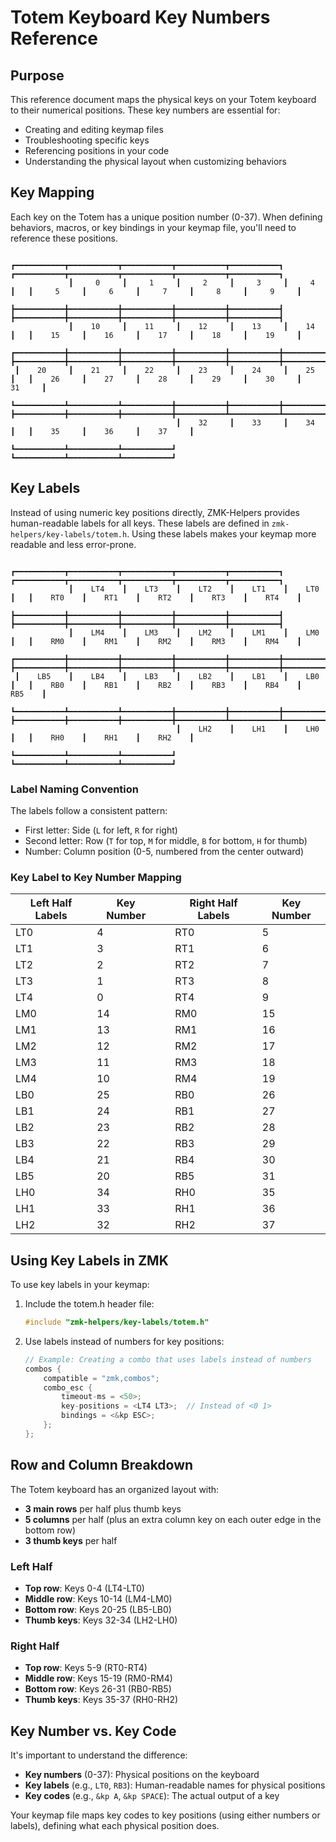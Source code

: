 # Totem Keyboard Key Numbers Reference

## Purpose

This reference document maps the physical keys on your Totem keyboard to their numerical positions. These key numbers are essential for:

- Creating and editing keymap files
- Troubleshooting specific keys
- Referencing positions in your code
- Understanding the physical layout when customizing behaviors

## Key Mapping

Each key on the Totem has a unique position number (0-37). When defining behaviors, macros, or key bindings in your keymap file, you'll need to reference these positions.

```
             ┏━━━━━━━━━━━┳━━━━━━━━━━━┳━━━━━━━━━━━┳━━━━━━━━━━━┳━━━━━━━━━━━┓   ┏━━━━━━━━━━━┳━━━━━━━━━━━┳━━━━━━━━━━━┳━━━━━━━━━━━┳━━━━━━━━━━━┓
             ┃     0     ┃     1     ┃     2     ┃     3     ┃     4     ┃   ┃     5     ┃     6     ┃     7     ┃     8     ┃     9     ┃
             ┣━━━━━━━━━━━╋━━━━━━━━━━━╋━━━━━━━━━━━╋━━━━━━━━━━━╋━━━━━━━━━━━┫   ┣━━━━━━━━━━━╋━━━━━━━━━━━╋━━━━━━━━━━━╋━━━━━━━━━━━╋━━━━━━━━━━━┫
             ┃    10     ┃    11     ┃    12     ┃    13     ┃    14     ┃   ┃    15     ┃    16     ┃    17     ┃    18     ┃    19     ┃
 ┏━━━━━━━━━━━╋━━━━━━━━━━━╋━━━━━━━━━━━╋━━━━━━━━━━━╋━━━━━━━━━━━╋━━━━━━━━━━━┫   ┣━━━━━━━━━━━╋━━━━━━━━━━━╋━━━━━━━━━━━╋━━━━━━━━━━━╋━━━━━━━━━━━╋━━━━━━━━━━━┓
 ┃    20     ┃    21     ┃    22     ┃    23     ┃    24     ┃    25     ┃   ┃    26     ┃    27     ┃    28     ┃    29     ┃    30     ┃    31     ┃
 ┗━━━━━━━━━━━┻━━━━━━━━━━━┻━━━━━━━━━━━╋━━━━━━━━━━━╋━━━━━━━━━━━╋━━━━━━━━━━━┫   ┣━━━━━━━━━━━╋━━━━━━━━━━━╋━━━━━━━━━━━╋━━━━━━━━━━━┻━━━━━━━━━━━┻━━━━━━━━━━━┛
                                     ┃    32     ┃    33     ┃    34     ┃   ┃    35     ┃    36     ┃    37     ┃
                                     ┗━━━━━━━━━━━┻━━━━━━━━━━━┻━━━━━━━━━━━┛   ┗━━━━━━━━━━━┻━━━━━━━━━━━┻━━━━━━━━━━━┛
```

## Key Labels

Instead of using numeric key positions directly, ZMK-Helpers provides human-readable labels for all keys. These labels are defined in `zmk-helpers/key-labels/totem.h`. Using these labels makes your keymap more readable and less error-prone.

```
             ┏━━━━━━━━━━━┳━━━━━━━━━━━┳━━━━━━━━━━━┳━━━━━━━━━━━┳━━━━━━━━━━━┓   ┏━━━━━━━━━━━┳━━━━━━━━━━━┳━━━━━━━━━━━┳━━━━━━━━━━━┳━━━━━━━━━━━┓
             ┃    LT4    ┃    LT3    ┃    LT2    ┃    LT1    ┃    LT0    ┃   ┃    RT0    ┃    RT1    ┃    RT2    ┃    RT3    ┃    RT4    ┃
             ┣━━━━━━━━━━━╋━━━━━━━━━━━╋━━━━━━━━━━━╋━━━━━━━━━━━╋━━━━━━━━━━━┫   ┣━━━━━━━━━━━╋━━━━━━━━━━━╋━━━━━━━━━━━╋━━━━━━━━━━━╋━━━━━━━━━━━┫
             ┃    LM4    ┃    LM3    ┃    LM2    ┃    LM1    ┃    LM0    ┃   ┃    RM0    ┃    RM1    ┃    RM2    ┃    RM3    ┃    RM4    ┃
 ┏━━━━━━━━━━━╋━━━━━━━━━━━╋━━━━━━━━━━━╋━━━━━━━━━━━╋━━━━━━━━━━━╋━━━━━━━━━━━┫   ┣━━━━━━━━━━━╋━━━━━━━━━━━╋━━━━━━━━━━━╋━━━━━━━━━━━╋━━━━━━━━━━━╋━━━━━━━━━━━┓
 ┃    LB5    ┃    LB4    ┃    LB3    ┃    LB2    ┃    LB1    ┃    LB0    ┃   ┃    RB0    ┃    RB1    ┃    RB2    ┃    RB3    ┃    RB4    ┃    RB5    ┃
 ┗━━━━━━━━━━━┻━━━━━━━━━━━┻━━━━━━━━━━━╋━━━━━━━━━━━╋━━━━━━━━━━━╋━━━━━━━━━━━┫   ┣━━━━━━━━━━━╋━━━━━━━━━━━╋━━━━━━━━━━━╋━━━━━━━━━━━┻━━━━━━━━━━━┻━━━━━━━━━━━┛
                                     ┃    LH2    ┃    LH1    ┃    LH0    ┃   ┃    RH0    ┃    RH1    ┃    RH2    ┃
                                     ┗━━━━━━━━━━━┻━━━━━━━━━━━┻━━━━━━━━━━━┛   ┗━━━━━━━━━━━┻━━━━━━━━━━━┻━━━━━━━━━━━┛
```

### Label Naming Convention

The labels follow a consistent pattern:
- First letter: Side (`L` for left, `R` for right)
- Second letter: Row (`T` for top, `M` for middle, `B` for bottom, `H` for thumb)
- Number: Column position (0-5, numbered from the center outward)

### Key Label to Key Number Mapping

| Left Half Labels | Key Number | | Right Half Labels | Key Number |
|------------------|------------|--|------------------|------------|
| LT0              | 4          | | RT0              | 5          |
| LT1              | 3          | | RT1              | 6          |
| LT2              | 2          | | RT2              | 7          |
| LT3              | 1          | | RT3              | 8          |
| LT4              | 0          | | RT4              | 9          |
| LM0              | 14         | | RM0              | 15         |
| LM1              | 13         | | RM1              | 16         |
| LM2              | 12         | | RM2              | 17         |
| LM3              | 11         | | RM3              | 18         |
| LM4              | 10         | | RM4              | 19         |
| LB0              | 25         | | RB0              | 26         |
| LB1              | 24         | | RB1              | 27         |
| LB2              | 23         | | RB2              | 28         |
| LB3              | 22         | | RB3              | 29         |
| LB4              | 21         | | RB4              | 30         |
| LB5              | 20         | | RB5              | 31         |
| LH0              | 34         | | RH0              | 35         |
| LH1              | 33         | | RH1              | 36         |
| LH2              | 32         | | RH2              | 37         |

## Using Key Labels in ZMK

To use key labels in your keymap:

1. Include the totem.h header file:
   ```c
   #include "zmk-helpers/key-labels/totem.h"
   ```

2. Use labels instead of numbers for key positions:
   ```c
   // Example: Creating a combo that uses labels instead of numbers
   combos {
       compatible = "zmk,combos";
       combo_esc {
           timeout-ms = <50>;
           key-positions = <LT4 LT3>;  // Instead of <0 1>
           bindings = <&kp ESC>;
       };
   };
   ```

## Row and Column Breakdown

The Totem keyboard has an organized layout with:

- **3 main rows** per half plus thumb keys
- **5 columns** per half (plus an extra column key on each outer edge in the bottom row)
- **3 thumb keys** per half

### Left Half

- **Top row**: Keys 0-4 (LT4-LT0)
- **Middle row**: Keys 10-14 (LM4-LM0)
- **Bottom row**: Keys 20-25 (LB5-LB0)
- **Thumb keys**: Keys 32-34 (LH2-LH0)

### Right Half

- **Top row**: Keys 5-9 (RT0-RT4)
- **Middle row**: Keys 15-19 (RM0-RM4)
- **Bottom row**: Keys 26-31 (RB0-RB5)
- **Thumb keys**: Keys 35-37 (RH0-RH2)

## Key Number vs. Key Code

It's important to understand the difference:

- **Key numbers** (0-37): Physical positions on the keyboard
- **Key labels** (e.g., `LT0`, `RB3`): Human-readable names for physical positions
- **Key codes** (e.g., `&kp A`, `&kp SPACE`): The actual output of a key

Your keymap file maps key codes to key positions (using either numbers or labels), defining what each physical position does.